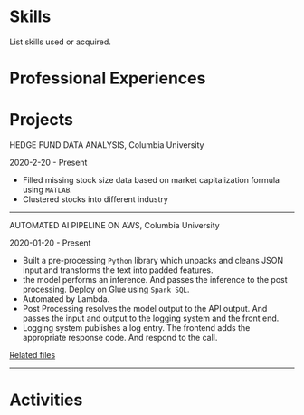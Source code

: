 # Skills

List skills used or acquired.

# Professional Experiences

# Projects

HEDGE FUND DATA ANALYSIS, Columbia University

2020-2-20 - Present

- Filled missing stock size data based on market capitalization formula using `MATLAB`.
- Clustered stocks into different industry

---

AUTOMATED AI PIPELINE ON AWS, Columbia University

2020-01-20 - Present

- Built a pre-processing `Python` library which unpacks and cleans JSON input and transforms the text into padded features.
- the model performs an inference. And passes the inference to the post processing. Deploy on Glue using `Spark SQL`.
- Automated by Lambda.
- Post Processing resolves the model output to the API output. And passes the input and output to the logging system and the front end.
- Logging system publishes a log entry. The frontend adds the appropriate response code. And respond to the call.

[Related files](resource/)

---


# Activities
